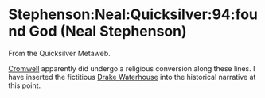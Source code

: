 
# Stephenson:Neal:Quicksilver:94:found God (Neal Stephenson)

From the Quicksilver Metaweb.

[Cromwell](/oliver-cromwell) apparently did undergo a religious
conversion along these lines. I have inserted the fictitious [Drake Waterhouse](/stephenson-neal-quicksilver-drake-waterhouse) into the historical narrative at this point.
